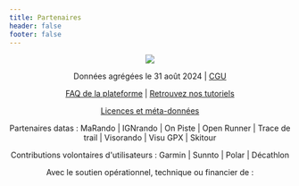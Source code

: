 ```yaml
---
title: Partenaires
header: false
footer: false
---
```


<p align="center">
  <img src="/medias/tableau de bord 012025.png">
</p>

<center>

Données agrégées le 31 août 2024 | [CGU](https://outdoorvision.fr/cgu) 

[FAQ de la plateforme](https://outdoorvision.fr/faq-plateforme) | [Retrouvez nos tutoriels](https://outdoorvision.fr/tutoriel) 

[Licences et méta-données](https://outdoorvision.fr/licences-et-metadonnees)

Partenaires datas : MaRando | IGNrando | On Piste | Open Runner | Trace de trail | Visorando | Visu GPX | Skitour

Contributions volontaires d'utilisateurs : Garmin | Sunnto | Polar | Décathlon
 
Avec le soutien opérationnel, technique ou financier de :

</center>

<md-block block="partenaires"></md-block>
